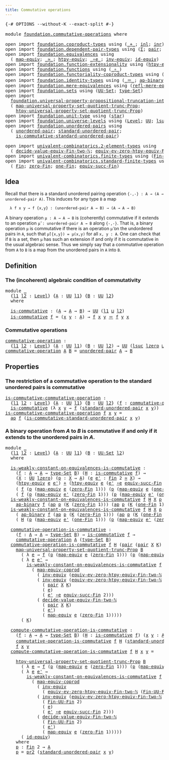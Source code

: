 ```yaml
---
title: Commutative operations
---
```


<pre class="Agda"><a id="48" class="Symbol">{-#</a> <a id="52" class="Keyword">OPTIONS</a> <a id="60" class="Pragma">--without-K</a> <a id="72" class="Pragma">--exact-split</a> <a id="86" class="Symbol">#-}</a>

<a id="91" class="Keyword">module</a> <a id="98" href="foundation.commutative-operations.html" class="Module">foundation.commutative-operations</a> <a id="132" class="Keyword">where</a>

<a id="139" class="Keyword">open</a> <a id="144" class="Keyword">import</a> <a id="151" href="foundation.coproduct-types.html" class="Module">foundation.coproduct-types</a> <a id="178" class="Keyword">using</a> <a id="184" class="Symbol">(</a><a id="185" href="foundation.coproduct-types.html#1182" class="Datatype Operator">_+_</a><a id="188" class="Symbol">;</a> <a id="190" href="foundation.coproduct-types.html#1250" class="InductiveConstructor">inl</a><a id="193" class="Symbol">;</a> <a id="195" href="foundation.coproduct-types.html#1268" class="InductiveConstructor">inr</a><a id="198" class="Symbol">)</a>
<a id="200" class="Keyword">open</a> <a id="205" class="Keyword">import</a> <a id="212" href="foundation.dependent-pair-types.html" class="Module">foundation.dependent-pair-types</a> <a id="244" class="Keyword">using</a> <a id="250" class="Symbol">(</a><a id="251" href="foundation-core.dependent-pair-types.html#515" class="Record">Σ</a><a id="252" class="Symbol">;</a> <a id="254" href="foundation-core.dependent-pair-types.html#588" class="InductiveConstructor">pair</a><a id="258" class="Symbol">;</a> <a id="260" href="foundation-core.dependent-pair-types.html#605" class="Field">pr1</a><a id="263" class="Symbol">;</a> <a id="265" href="foundation-core.dependent-pair-types.html#617" class="Field">pr2</a><a id="268" class="Symbol">)</a>
<a id="270" class="Keyword">open</a> <a id="275" class="Keyword">import</a> <a id="282" href="foundation.equivalences.html" class="Module">foundation.equivalences</a> <a id="306" class="Keyword">using</a>
  <a id="314" class="Symbol">(</a> <a id="316" href="foundation-core.equivalences.html#1821" class="Function">map-equiv</a><a id="325" class="Symbol">;</a> <a id="327" href="foundation-core.equivalences.html#1621" class="Function Operator">_≃_</a><a id="330" class="Symbol">;</a> <a id="332" href="foundation.equivalences.html#11975" class="Function">htpy-equiv</a><a id="342" class="Symbol">;</a> <a id="344" href="foundation-core.equivalences.html#7869" class="Function Operator">_∘e_</a><a id="348" class="Symbol">;</a> <a id="350" href="foundation-core.equivalences.html#5721" class="Function">inv-equiv</a><a id="359" class="Symbol">;</a> <a id="361" href="foundation-core.equivalences.html#2494" class="Function">id-equiv</a><a id="369" class="Symbol">)</a>
<a id="371" class="Keyword">open</a> <a id="376" class="Keyword">import</a> <a id="383" href="foundation.function-extensionality.html" class="Module">foundation.function-extensionality</a> <a id="418" class="Keyword">using</a> <a id="424" class="Symbol">(</a><a id="425" href="foundation-core.function-extensionality.html#965" class="Function">htpy-eq</a><a id="432" class="Symbol">)</a>
<a id="434" class="Keyword">open</a> <a id="439" class="Keyword">import</a> <a id="446" href="foundation.functions.html" class="Module">foundation.functions</a> <a id="467" class="Keyword">using</a> <a id="473" class="Symbol">(</a><a id="474" href="foundation-core.functions.html#420" class="Function Operator">_∘_</a><a id="477" class="Symbol">)</a>
<a id="479" class="Keyword">open</a> <a id="484" class="Keyword">import</a> <a id="491" href="foundation.functoriality-coproduct-types.html" class="Module">foundation.functoriality-coproduct-types</a> <a id="532" class="Keyword">using</a> <a id="538" class="Symbol">(</a><a id="539" href="foundation.functoriality-coproduct-types.html#7267" class="Function">map-equiv-coprod</a><a id="555" class="Symbol">)</a>
<a id="557" class="Keyword">open</a> <a id="562" class="Keyword">import</a> <a id="569" href="foundation.identity-types.html" class="Module">foundation.identity-types</a> <a id="595" class="Keyword">using</a> <a id="601" class="Symbol">(</a><a id="602" href="foundation-core.identity-types.html#1865" class="Function Operator">_＝_</a><a id="605" class="Symbol">;</a> <a id="607" href="foundation-core.identity-types.html#7942" class="Function">ap-binary</a><a id="616" class="Symbol">;</a> <a id="618" href="foundation-core.identity-types.html#4003" class="Function">ap</a><a id="620" class="Symbol">;</a> <a id="622" href="foundation-core.identity-types.html#2425" class="Function Operator">_∙_</a><a id="625" class="Symbol">)</a>
<a id="627" class="Keyword">open</a> <a id="632" class="Keyword">import</a> <a id="639" href="foundation.mere-equivalences.html" class="Module">foundation.mere-equivalences</a> <a id="668" class="Keyword">using</a> <a id="674" class="Symbol">(</a><a id="675" href="foundation.mere-equivalences.html#1771" class="Function">refl-mere-equiv</a><a id="690" class="Symbol">)</a>
<a id="692" class="Keyword">open</a> <a id="697" class="Keyword">import</a> <a id="704" href="foundation.sets.html" class="Module">foundation.sets</a> <a id="720" class="Keyword">using</a> <a id="726" class="Symbol">(</a><a id="727" href="foundation-core.sets.html#1190" class="Function">UU-Set</a><a id="733" class="Symbol">;</a> <a id="735" href="foundation-core.sets.html#1304" class="Function">type-Set</a><a id="743" class="Symbol">)</a>
<a id="745" class="Keyword">open</a> <a id="750" class="Keyword">import</a>
  <a id="759" href="foundation.universal-property-propositional-truncation-into-sets.html" class="Module">foundation.universal-property-propositional-truncation-into-sets</a> <a id="824" class="Keyword">using</a>
  <a id="832" class="Symbol">(</a> <a id="834" href="foundation.universal-property-propositional-truncation-into-sets.html#3791" class="Function">map-universal-property-set-quotient-trunc-Prop</a><a id="880" class="Symbol">;</a>
    <a id="886" href="foundation.universal-property-propositional-truncation-into-sets.html#4480" class="Function">htpy-universal-property-set-quotient-trunc-Prop</a><a id="933" class="Symbol">)</a>
<a id="935" class="Keyword">open</a> <a id="940" class="Keyword">import</a> <a id="947" href="foundation.unit-type.html" class="Module">foundation.unit-type</a> <a id="968" class="Keyword">using</a> <a id="974" class="Symbol">(</a><a id="975" href="foundation.unit-type.html#1108" class="InductiveConstructor">star</a><a id="979" class="Symbol">)</a>
<a id="981" class="Keyword">open</a> <a id="986" class="Keyword">import</a> <a id="993" href="foundation.universe-levels.html" class="Module">foundation.universe-levels</a> <a id="1020" class="Keyword">using</a> <a id="1026" class="Symbol">(</a><a id="1027" href="Agda.Primitive.html#597" class="Postulate">Level</a><a id="1032" class="Symbol">;</a> <a id="1034" href="foundation-core.universe-levels.html#235" class="Primitive">UU</a><a id="1036" class="Symbol">;</a> <a id="1038" href="Agda.Primitive.html#780" class="Primitive">lsuc</a><a id="1042" class="Symbol">;</a> <a id="1044" href="Agda.Primitive.html#810" class="Primitive Operator">_⊔_</a><a id="1047" class="Symbol">;</a> <a id="1049" href="Agda.Primitive.html#764" class="Primitive">lzero</a><a id="1054" class="Symbol">)</a>
<a id="1056" class="Keyword">open</a> <a id="1061" class="Keyword">import</a> <a id="1068" href="foundation.unordered-pairs.html" class="Module">foundation.unordered-pairs</a> <a id="1095" class="Keyword">using</a>
  <a id="1103" class="Symbol">(</a> <a id="1105" href="foundation.unordered-pairs.html#2387" class="Function">unordered-pair</a><a id="1119" class="Symbol">;</a> <a id="1121" href="foundation.unordered-pairs.html#4450" class="Function">standard-unordered-pair</a><a id="1144" class="Symbol">;</a>
    <a id="1150" href="foundation.unordered-pairs.html#7351" class="Function">is-commutative-standard-unordered-pair</a><a id="1188" class="Symbol">)</a>

<a id="1191" class="Keyword">open</a> <a id="1196" class="Keyword">import</a> <a id="1203" href="univalent-combinatorics.2-element-types.html" class="Module">univalent-combinatorics.2-element-types</a> <a id="1243" class="Keyword">using</a>
  <a id="1251" class="Symbol">(</a> <a id="1253" href="univalent-combinatorics.2-element-types.html#30314" class="Function">decide-value-equiv-Fin-two-ℕ</a><a id="1281" class="Symbol">;</a> <a id="1283" href="univalent-combinatorics.2-element-types.html#18775" class="Function">equiv-ev-zero-htpy-equiv-Fin-two-ℕ</a><a id="1317" class="Symbol">)</a>
<a id="1319" class="Keyword">open</a> <a id="1324" class="Keyword">import</a> <a id="1331" href="univalent-combinatorics.finite-types.html" class="Module">univalent-combinatorics.finite-types</a> <a id="1368" class="Keyword">using</a> <a id="1374" class="Symbol">(</a><a id="1375" href="univalent-combinatorics.finite-types.html#9696" class="Function">Fin-UU-Fin</a><a id="1385" class="Symbol">)</a>
<a id="1387" class="Keyword">open</a> <a id="1392" class="Keyword">import</a> <a id="1399" href="univalent-combinatorics.standard-finite-types.html" class="Module">univalent-combinatorics.standard-finite-types</a> <a id="1445" class="Keyword">using</a>
  <a id="1453" class="Symbol">(</a> <a id="1455" href="univalent-combinatorics.standard-finite-types.html#2393" class="Function">Fin</a><a id="1458" class="Symbol">;</a> <a id="1460" href="univalent-combinatorics.standard-finite-types.html#6792" class="Function">zero-Fin</a><a id="1468" class="Symbol">;</a> <a id="1470" href="univalent-combinatorics.standard-finite-types.html#8190" class="Function">one-Fin</a><a id="1477" class="Symbol">;</a> <a id="1479" href="univalent-combinatorics.standard-finite-types.html#11897" class="Function">equiv-succ-Fin</a><a id="1493" class="Symbol">)</a>
</pre>
## Idea

Recall that there is a standard unordered pairing operation `{-,-} : A → (A → unordered-pair A)`. This induces for any type `B` a map

```md
  λ f x y → f {x,y} : (unordered-pair A → B) → (A → A → B)
```

A binary operation `μ : A → A → B` is (coherently) commutative if it extends to an operation `μ̃ : unordered-pair A → B` along `{-,-}`. That is, a binary operation `μ` is commutative if there is an operation `μ̃` on the undordered pairs in `A`, such that `μ̃({x,y}) = μ(x,y)` for all `x, y : A`. One can check that if `B` is a set, then `μ` has such an extension if and only if it is commutative in the usual algebraic sense. Thus we simply say that a commutative operation from `A` to `B` is a map from the unordered pairs in `A` into `B`.

## Definition

### The (incoherent) algebraic condition of commutativity

<pre class="Agda"><a id="2338" class="Keyword">module</a> <a id="2345" href="foundation.commutative-operations.html#2345" class="Module">_</a>
  <a id="2349" class="Symbol">{</a><a id="2350" href="foundation.commutative-operations.html#2350" class="Bound">l1</a> <a id="2353" href="foundation.commutative-operations.html#2353" class="Bound">l2</a> <a id="2356" class="Symbol">:</a> <a id="2358" href="Agda.Primitive.html#597" class="Postulate">Level</a><a id="2363" class="Symbol">}</a> <a id="2365" class="Symbol">{</a><a id="2366" href="foundation.commutative-operations.html#2366" class="Bound">A</a> <a id="2368" class="Symbol">:</a> <a id="2370" href="foundation-core.universe-levels.html#235" class="Primitive">UU</a> <a id="2373" href="foundation.commutative-operations.html#2350" class="Bound">l1</a><a id="2375" class="Symbol">}</a> <a id="2377" class="Symbol">{</a><a id="2378" href="foundation.commutative-operations.html#2378" class="Bound">B</a> <a id="2380" class="Symbol">:</a> <a id="2382" href="foundation-core.universe-levels.html#235" class="Primitive">UU</a> <a id="2385" href="foundation.commutative-operations.html#2353" class="Bound">l2</a><a id="2387" class="Symbol">}</a>
  <a id="2391" class="Keyword">where</a>
  
  <a id="2402" href="foundation.commutative-operations.html#2402" class="Function">is-commutative</a> <a id="2417" class="Symbol">:</a> <a id="2419" class="Symbol">(</a><a id="2420" href="foundation.commutative-operations.html#2366" class="Bound">A</a> <a id="2422" class="Symbol">→</a> <a id="2424" href="foundation.commutative-operations.html#2366" class="Bound">A</a> <a id="2426" class="Symbol">→</a> <a id="2428" href="foundation.commutative-operations.html#2378" class="Bound">B</a><a id="2429" class="Symbol">)</a> <a id="2431" class="Symbol">→</a> <a id="2433" href="foundation-core.universe-levels.html#235" class="Primitive">UU</a> <a id="2436" class="Symbol">(</a><a id="2437" href="foundation.commutative-operations.html#2350" class="Bound">l1</a> <a id="2440" href="Agda.Primitive.html#810" class="Primitive Operator">⊔</a> <a id="2442" href="foundation.commutative-operations.html#2353" class="Bound">l2</a><a id="2444" class="Symbol">)</a>
  <a id="2448" href="foundation.commutative-operations.html#2402" class="Function">is-commutative</a> <a id="2463" href="foundation.commutative-operations.html#2463" class="Bound">f</a> <a id="2465" class="Symbol">=</a> <a id="2467" class="Symbol">(</a><a id="2468" href="foundation.commutative-operations.html#2468" class="Bound">x</a> <a id="2470" href="foundation.commutative-operations.html#2470" class="Bound">y</a> <a id="2472" class="Symbol">:</a> <a id="2474" href="foundation.commutative-operations.html#2366" class="Bound">A</a><a id="2475" class="Symbol">)</a> <a id="2477" class="Symbol">→</a> <a id="2479" href="foundation.commutative-operations.html#2463" class="Bound">f</a> <a id="2481" href="foundation.commutative-operations.html#2468" class="Bound">x</a> <a id="2483" href="foundation.commutative-operations.html#2470" class="Bound">y</a> <a id="2485" href="foundation-core.identity-types.html#1865" class="Function Operator">＝</a> <a id="2487" href="foundation.commutative-operations.html#2463" class="Bound">f</a> <a id="2489" href="foundation.commutative-operations.html#2470" class="Bound">y</a> <a id="2491" href="foundation.commutative-operations.html#2468" class="Bound">x</a>
</pre>
### Commutative operations

<pre class="Agda"><a id="commutative-operation"></a><a id="2534" href="foundation.commutative-operations.html#2534" class="Function">commutative-operation</a> <a id="2556" class="Symbol">:</a>
  <a id="2560" class="Symbol">{</a><a id="2561" href="foundation.commutative-operations.html#2561" class="Bound">l1</a> <a id="2564" href="foundation.commutative-operations.html#2564" class="Bound">l2</a> <a id="2567" class="Symbol">:</a> <a id="2569" href="Agda.Primitive.html#597" class="Postulate">Level</a><a id="2574" class="Symbol">}</a> <a id="2576" class="Symbol">(</a><a id="2577" href="foundation.commutative-operations.html#2577" class="Bound">A</a> <a id="2579" class="Symbol">:</a> <a id="2581" href="foundation-core.universe-levels.html#235" class="Primitive">UU</a> <a id="2584" href="foundation.commutative-operations.html#2561" class="Bound">l1</a><a id="2586" class="Symbol">)</a> <a id="2588" class="Symbol">(</a><a id="2589" href="foundation.commutative-operations.html#2589" class="Bound">B</a> <a id="2591" class="Symbol">:</a> <a id="2593" href="foundation-core.universe-levels.html#235" class="Primitive">UU</a> <a id="2596" href="foundation.commutative-operations.html#2564" class="Bound">l2</a><a id="2598" class="Symbol">)</a> <a id="2600" class="Symbol">→</a> <a id="2602" href="foundation-core.universe-levels.html#235" class="Primitive">UU</a> <a id="2605" class="Symbol">(</a><a id="2606" href="Agda.Primitive.html#780" class="Primitive">lsuc</a> <a id="2611" href="Agda.Primitive.html#764" class="Primitive">lzero</a> <a id="2617" href="Agda.Primitive.html#810" class="Primitive Operator">⊔</a> <a id="2619" href="foundation.commutative-operations.html#2561" class="Bound">l1</a> <a id="2622" href="Agda.Primitive.html#810" class="Primitive Operator">⊔</a> <a id="2624" href="foundation.commutative-operations.html#2564" class="Bound">l2</a><a id="2626" class="Symbol">)</a>
<a id="2628" href="foundation.commutative-operations.html#2534" class="Function">commutative-operation</a> <a id="2650" href="foundation.commutative-operations.html#2650" class="Bound">A</a> <a id="2652" href="foundation.commutative-operations.html#2652" class="Bound">B</a> <a id="2654" class="Symbol">=</a> <a id="2656" href="foundation.unordered-pairs.html#2387" class="Function">unordered-pair</a> <a id="2671" href="foundation.commutative-operations.html#2650" class="Bound">A</a> <a id="2673" class="Symbol">→</a> <a id="2675" href="foundation.commutative-operations.html#2652" class="Bound">B</a>
</pre>
## Properties

### The restriction of a commutative operation to the standard unordered pairs is commutative

<pre class="Agda"><a id="is-commutative-commutative-operation"></a><a id="2800" href="foundation.commutative-operations.html#2800" class="Function">is-commutative-commutative-operation</a> <a id="2837" class="Symbol">:</a>
  <a id="2841" class="Symbol">{</a><a id="2842" href="foundation.commutative-operations.html#2842" class="Bound">l1</a> <a id="2845" href="foundation.commutative-operations.html#2845" class="Bound">l2</a> <a id="2848" class="Symbol">:</a> <a id="2850" href="Agda.Primitive.html#597" class="Postulate">Level</a><a id="2855" class="Symbol">}</a> <a id="2857" class="Symbol">{</a><a id="2858" href="foundation.commutative-operations.html#2858" class="Bound">A</a> <a id="2860" class="Symbol">:</a> <a id="2862" href="foundation-core.universe-levels.html#235" class="Primitive">UU</a> <a id="2865" href="foundation.commutative-operations.html#2842" class="Bound">l1</a><a id="2867" class="Symbol">}</a> <a id="2869" class="Symbol">{</a><a id="2870" href="foundation.commutative-operations.html#2870" class="Bound">B</a> <a id="2872" class="Symbol">:</a> <a id="2874" href="foundation-core.universe-levels.html#235" class="Primitive">UU</a> <a id="2877" href="foundation.commutative-operations.html#2845" class="Bound">l2</a><a id="2879" class="Symbol">}</a> <a id="2881" class="Symbol">(</a><a id="2882" href="foundation.commutative-operations.html#2882" class="Bound">f</a> <a id="2884" class="Symbol">:</a> <a id="2886" href="foundation.commutative-operations.html#2534" class="Function">commutative-operation</a> <a id="2908" href="foundation.commutative-operations.html#2858" class="Bound">A</a> <a id="2910" href="foundation.commutative-operations.html#2870" class="Bound">B</a><a id="2911" class="Symbol">)</a> <a id="2913" class="Symbol">→</a>
  <a id="2917" href="foundation.commutative-operations.html#2402" class="Function">is-commutative</a> <a id="2932" class="Symbol">(λ</a> <a id="2935" href="foundation.commutative-operations.html#2935" class="Bound">x</a> <a id="2937" href="foundation.commutative-operations.html#2937" class="Bound">y</a> <a id="2939" class="Symbol">→</a> <a id="2941" href="foundation.commutative-operations.html#2882" class="Bound">f</a> <a id="2943" class="Symbol">(</a><a id="2944" href="foundation.unordered-pairs.html#4450" class="Function">standard-unordered-pair</a> <a id="2968" href="foundation.commutative-operations.html#2935" class="Bound">x</a> <a id="2970" href="foundation.commutative-operations.html#2937" class="Bound">y</a><a id="2971" class="Symbol">))</a>
<a id="2974" href="foundation.commutative-operations.html#2800" class="Function">is-commutative-commutative-operation</a> <a id="3011" href="foundation.commutative-operations.html#3011" class="Bound">f</a> <a id="3013" href="foundation.commutative-operations.html#3013" class="Bound">x</a> <a id="3015" href="foundation.commutative-operations.html#3015" class="Bound">y</a> <a id="3017" class="Symbol">=</a>
  <a id="3021" href="foundation-core.identity-types.html#4003" class="Function">ap</a> <a id="3024" href="foundation.commutative-operations.html#3011" class="Bound">f</a> <a id="3026" class="Symbol">(</a><a id="3027" href="foundation.unordered-pairs.html#7351" class="Function">is-commutative-standard-unordered-pair</a> <a id="3066" href="foundation.commutative-operations.html#3013" class="Bound">x</a> <a id="3068" href="foundation.commutative-operations.html#3015" class="Bound">y</a><a id="3069" class="Symbol">)</a>
</pre>
### A binary operation from $A$ to $B$ is commutative if and only if it extends to the unordered pairs in $A$.

<pre class="Agda"><a id="3196" class="Keyword">module</a> <a id="3203" href="foundation.commutative-operations.html#3203" class="Module">_</a>
  <a id="3207" class="Symbol">{</a><a id="3208" href="foundation.commutative-operations.html#3208" class="Bound">l1</a> <a id="3211" href="foundation.commutative-operations.html#3211" class="Bound">l2</a> <a id="3214" class="Symbol">:</a> <a id="3216" href="Agda.Primitive.html#597" class="Postulate">Level</a><a id="3221" class="Symbol">}</a> <a id="3223" class="Symbol">{</a><a id="3224" href="foundation.commutative-operations.html#3224" class="Bound">A</a> <a id="3226" class="Symbol">:</a> <a id="3228" href="foundation-core.universe-levels.html#235" class="Primitive">UU</a> <a id="3231" href="foundation.commutative-operations.html#3208" class="Bound">l1</a><a id="3233" class="Symbol">}</a> <a id="3235" class="Symbol">(</a><a id="3236" href="foundation.commutative-operations.html#3236" class="Bound">B</a> <a id="3238" class="Symbol">:</a> <a id="3240" href="foundation-core.sets.html#1190" class="Function">UU-Set</a> <a id="3247" href="foundation.commutative-operations.html#3211" class="Bound">l2</a><a id="3249" class="Symbol">)</a>
  <a id="3253" class="Keyword">where</a>

  <a id="3262" href="foundation.commutative-operations.html#3262" class="Function">is-weakly-constant-on-equivalences-is-commutative</a> <a id="3312" class="Symbol">:</a>
    <a id="3318" class="Symbol">(</a><a id="3319" href="foundation.commutative-operations.html#3319" class="Bound">f</a> <a id="3321" class="Symbol">:</a> <a id="3323" href="foundation.commutative-operations.html#3224" class="Bound">A</a> <a id="3325" class="Symbol">→</a> <a id="3327" href="foundation.commutative-operations.html#3224" class="Bound">A</a> <a id="3329" class="Symbol">→</a> <a id="3331" href="foundation-core.sets.html#1304" class="Function">type-Set</a> <a id="3340" href="foundation.commutative-operations.html#3236" class="Bound">B</a><a id="3341" class="Symbol">)</a> <a id="3343" class="Symbol">(</a><a id="3344" href="foundation.commutative-operations.html#3344" class="Bound">H</a> <a id="3346" class="Symbol">:</a> <a id="3348" href="foundation.commutative-operations.html#2402" class="Function">is-commutative</a> <a id="3363" href="foundation.commutative-operations.html#3319" class="Bound">f</a><a id="3364" class="Symbol">)</a> <a id="3366" class="Symbol">→</a>
    <a id="3372" class="Symbol">(</a><a id="3373" href="foundation.commutative-operations.html#3373" class="Bound">X</a> <a id="3375" class="Symbol">:</a> <a id="3377" href="foundation-core.universe-levels.html#235" class="Primitive">UU</a> <a id="3380" href="Agda.Primitive.html#764" class="Primitive">lzero</a><a id="3385" class="Symbol">)</a> <a id="3387" class="Symbol">(</a><a id="3388" href="foundation.commutative-operations.html#3388" class="Bound">p</a> <a id="3390" class="Symbol">:</a> <a id="3392" href="foundation.commutative-operations.html#3373" class="Bound">X</a> <a id="3394" class="Symbol">→</a> <a id="3396" href="foundation.commutative-operations.html#3224" class="Bound">A</a><a id="3397" class="Symbol">)</a> <a id="3399" class="Symbol">(</a><a id="3400" href="foundation.commutative-operations.html#3400" class="Bound">e</a> <a id="3402" href="foundation.commutative-operations.html#3402" class="Bound">e&#39;</a> <a id="3405" class="Symbol">:</a> <a id="3407" href="univalent-combinatorics.standard-finite-types.html#2393" class="Function">Fin</a> <a id="3411" class="Number">2</a> <a id="3413" href="foundation-core.equivalences.html#1621" class="Function Operator">≃</a> <a id="3415" href="foundation.commutative-operations.html#3373" class="Bound">X</a><a id="3416" class="Symbol">)</a> <a id="3418" class="Symbol">→</a>
    <a id="3424" class="Symbol">(</a><a id="3425" href="foundation.equivalences.html#11975" class="Function">htpy-equiv</a> <a id="3436" href="foundation.commutative-operations.html#3400" class="Bound">e</a> <a id="3438" href="foundation.commutative-operations.html#3402" class="Bound">e&#39;</a><a id="3440" class="Symbol">)</a> <a id="3442" href="foundation.coproduct-types.html#1182" class="Datatype Operator">+</a> <a id="3444" class="Symbol">(</a><a id="3445" href="foundation.equivalences.html#11975" class="Function">htpy-equiv</a> <a id="3456" href="foundation.commutative-operations.html#3400" class="Bound">e</a> <a id="3458" class="Symbol">(</a><a id="3459" href="foundation.commutative-operations.html#3402" class="Bound">e&#39;</a> <a id="3462" href="foundation-core.equivalences.html#7869" class="Function Operator">∘e</a> <a id="3465" href="univalent-combinatorics.standard-finite-types.html#11897" class="Function">equiv-succ-Fin</a> <a id="3480" class="Number">2</a><a id="3481" class="Symbol">))</a> <a id="3484" class="Symbol">→</a>
    <a id="3490" class="Symbol">(</a> <a id="3492" href="foundation.commutative-operations.html#3319" class="Bound">f</a> <a id="3494" class="Symbol">(</a><a id="3495" href="foundation.commutative-operations.html#3388" class="Bound">p</a> <a id="3497" class="Symbol">(</a><a id="3498" href="foundation-core.equivalences.html#1821" class="Function">map-equiv</a> <a id="3508" href="foundation.commutative-operations.html#3400" class="Bound">e</a> <a id="3510" class="Symbol">(</a><a id="3511" href="univalent-combinatorics.standard-finite-types.html#6792" class="Function">zero-Fin</a> <a id="3520" class="Number">1</a><a id="3521" class="Symbol">)))</a> <a id="3525" class="Symbol">(</a><a id="3526" href="foundation.commutative-operations.html#3388" class="Bound">p</a> <a id="3528" class="Symbol">(</a><a id="3529" href="foundation-core.equivalences.html#1821" class="Function">map-equiv</a> <a id="3539" href="foundation.commutative-operations.html#3400" class="Bound">e</a> <a id="3541" class="Symbol">(</a><a id="3542" href="univalent-combinatorics.standard-finite-types.html#8190" class="Function">one-Fin</a> <a id="3550" class="Number">1</a><a id="3551" class="Symbol">))))</a> <a id="3556" href="foundation-core.identity-types.html#1865" class="Function Operator">＝</a> 
    <a id="3563" class="Symbol">(</a> <a id="3565" href="foundation.commutative-operations.html#3319" class="Bound">f</a> <a id="3567" class="Symbol">(</a><a id="3568" href="foundation.commutative-operations.html#3388" class="Bound">p</a> <a id="3570" class="Symbol">(</a><a id="3571" href="foundation-core.equivalences.html#1821" class="Function">map-equiv</a> <a id="3581" href="foundation.commutative-operations.html#3402" class="Bound">e&#39;</a> <a id="3584" class="Symbol">(</a><a id="3585" href="univalent-combinatorics.standard-finite-types.html#6792" class="Function">zero-Fin</a> <a id="3594" class="Number">1</a><a id="3595" class="Symbol">)))</a> <a id="3599" class="Symbol">(</a><a id="3600" href="foundation.commutative-operations.html#3388" class="Bound">p</a> <a id="3602" class="Symbol">(</a><a id="3603" href="foundation-core.equivalences.html#1821" class="Function">map-equiv</a> <a id="3613" href="foundation.commutative-operations.html#3402" class="Bound">e&#39;</a> <a id="3616" class="Symbol">(</a><a id="3617" href="univalent-combinatorics.standard-finite-types.html#8190" class="Function">one-Fin</a> <a id="3625" class="Number">1</a><a id="3626" class="Symbol">))))</a>
  <a id="3633" href="foundation.commutative-operations.html#3262" class="Function">is-weakly-constant-on-equivalences-is-commutative</a> <a id="3683" href="foundation.commutative-operations.html#3683" class="Bound">f</a> <a id="3685" href="foundation.commutative-operations.html#3685" class="Bound">H</a> <a id="3687" href="foundation.commutative-operations.html#3687" class="Bound">X</a> <a id="3689" href="foundation.commutative-operations.html#3689" class="Bound">p</a> <a id="3691" href="foundation.commutative-operations.html#3691" class="Bound">e</a> <a id="3693" href="foundation.commutative-operations.html#3693" class="Bound">e&#39;</a> <a id="3696" class="Symbol">(</a><a id="3697" href="foundation.coproduct-types.html#1250" class="InductiveConstructor">inl</a> <a id="3701" href="foundation.commutative-operations.html#3701" class="Bound">K</a><a id="3702" class="Symbol">)</a> <a id="3704" class="Symbol">=</a>
    <a id="3710" href="foundation-core.identity-types.html#7942" class="Function">ap-binary</a> <a id="3720" href="foundation.commutative-operations.html#3683" class="Bound">f</a> <a id="3722" class="Symbol">(</a><a id="3723" href="foundation-core.identity-types.html#4003" class="Function">ap</a> <a id="3726" href="foundation.commutative-operations.html#3689" class="Bound">p</a> <a id="3728" class="Symbol">(</a><a id="3729" href="foundation.commutative-operations.html#3701" class="Bound">K</a> <a id="3731" class="Symbol">(</a><a id="3732" href="univalent-combinatorics.standard-finite-types.html#6792" class="Function">zero-Fin</a> <a id="3741" class="Number">1</a><a id="3742" class="Symbol">)))</a> <a id="3746" class="Symbol">(</a><a id="3747" href="foundation-core.identity-types.html#4003" class="Function">ap</a> <a id="3750" href="foundation.commutative-operations.html#3689" class="Bound">p</a> <a id="3752" class="Symbol">(</a><a id="3753" href="foundation.commutative-operations.html#3701" class="Bound">K</a> <a id="3755" class="Symbol">(</a><a id="3756" href="univalent-combinatorics.standard-finite-types.html#8190" class="Function">one-Fin</a> <a id="3764" class="Number">1</a><a id="3765" class="Symbol">)))</a>
  <a id="3771" href="foundation.commutative-operations.html#3262" class="Function">is-weakly-constant-on-equivalences-is-commutative</a> <a id="3821" href="foundation.commutative-operations.html#3821" class="Bound">f</a> <a id="3823" href="foundation.commutative-operations.html#3823" class="Bound">H</a> <a id="3825" href="foundation.commutative-operations.html#3825" class="Bound">X</a> <a id="3827" href="foundation.commutative-operations.html#3827" class="Bound">p</a> <a id="3829" href="foundation.commutative-operations.html#3829" class="Bound">e</a> <a id="3831" href="foundation.commutative-operations.html#3831" class="Bound">e&#39;</a> <a id="3834" class="Symbol">(</a><a id="3835" href="foundation.coproduct-types.html#1268" class="InductiveConstructor">inr</a> <a id="3839" href="foundation.commutative-operations.html#3839" class="Bound">K</a><a id="3840" class="Symbol">)</a> <a id="3842" class="Symbol">=</a>
    <a id="3848" class="Symbol">(</a> <a id="3850" href="foundation-core.identity-types.html#7942" class="Function">ap-binary</a> <a id="3860" href="foundation.commutative-operations.html#3821" class="Bound">f</a> <a id="3862" class="Symbol">(</a><a id="3863" href="foundation-core.identity-types.html#4003" class="Function">ap</a> <a id="3866" href="foundation.commutative-operations.html#3827" class="Bound">p</a> <a id="3868" class="Symbol">(</a><a id="3869" href="foundation.commutative-operations.html#3839" class="Bound">K</a> <a id="3871" class="Symbol">(</a><a id="3872" href="univalent-combinatorics.standard-finite-types.html#6792" class="Function">zero-Fin</a> <a id="3881" class="Number">1</a><a id="3882" class="Symbol">)))</a> <a id="3886" class="Symbol">(</a><a id="3887" href="foundation-core.identity-types.html#4003" class="Function">ap</a> <a id="3890" href="foundation.commutative-operations.html#3827" class="Bound">p</a> <a id="3892" class="Symbol">(</a><a id="3893" href="foundation.commutative-operations.html#3839" class="Bound">K</a> <a id="3895" class="Symbol">(</a><a id="3896" href="univalent-combinatorics.standard-finite-types.html#8190" class="Function">one-Fin</a> <a id="3904" class="Number">1</a><a id="3905" class="Symbol">))))</a> <a id="3910" href="foundation-core.identity-types.html#2425" class="Function Operator">∙</a>
    <a id="3916" class="Symbol">(</a> <a id="3918" href="foundation.commutative-operations.html#3823" class="Bound">H</a> <a id="3920" class="Symbol">(</a><a id="3921" href="foundation.commutative-operations.html#3827" class="Bound">p</a> <a id="3923" class="Symbol">(</a><a id="3924" href="foundation-core.equivalences.html#1821" class="Function">map-equiv</a> <a id="3934" href="foundation.commutative-operations.html#3831" class="Bound">e&#39;</a> <a id="3937" class="Symbol">(</a><a id="3938" href="univalent-combinatorics.standard-finite-types.html#8190" class="Function">one-Fin</a> <a id="3946" class="Number">1</a><a id="3947" class="Symbol">)))</a> <a id="3951" class="Symbol">(</a><a id="3952" href="foundation.commutative-operations.html#3827" class="Bound">p</a> <a id="3954" class="Symbol">(</a><a id="3955" href="foundation-core.equivalences.html#1821" class="Function">map-equiv</a> <a id="3965" href="foundation.commutative-operations.html#3831" class="Bound">e&#39;</a> <a id="3968" class="Symbol">(</a><a id="3969" href="univalent-combinatorics.standard-finite-types.html#6792" class="Function">zero-Fin</a> <a id="3978" class="Number">1</a><a id="3979" class="Symbol">))))</a>
  
  <a id="3989" href="foundation.commutative-operations.html#3989" class="Function">commutative-operation-is-commutative</a> <a id="4026" class="Symbol">:</a>
    <a id="4032" class="Symbol">(</a><a id="4033" href="foundation.commutative-operations.html#4033" class="Bound">f</a> <a id="4035" class="Symbol">:</a> <a id="4037" href="foundation.commutative-operations.html#3224" class="Bound">A</a> <a id="4039" class="Symbol">→</a> <a id="4041" href="foundation.commutative-operations.html#3224" class="Bound">A</a> <a id="4043" class="Symbol">→</a> <a id="4045" href="foundation-core.sets.html#1304" class="Function">type-Set</a> <a id="4054" href="foundation.commutative-operations.html#3236" class="Bound">B</a><a id="4055" class="Symbol">)</a> <a id="4057" class="Symbol">→</a> <a id="4059" href="foundation.commutative-operations.html#2402" class="Function">is-commutative</a> <a id="4074" href="foundation.commutative-operations.html#4033" class="Bound">f</a> <a id="4076" class="Symbol">→</a>
    <a id="4082" href="foundation.commutative-operations.html#2534" class="Function">commutative-operation</a> <a id="4104" href="foundation.commutative-operations.html#3224" class="Bound">A</a> <a id="4106" class="Symbol">(</a><a id="4107" href="foundation-core.sets.html#1304" class="Function">type-Set</a> <a id="4116" href="foundation.commutative-operations.html#3236" class="Bound">B</a><a id="4117" class="Symbol">)</a>
  <a id="4121" href="foundation.commutative-operations.html#3989" class="Function">commutative-operation-is-commutative</a> <a id="4158" href="foundation.commutative-operations.html#4158" class="Bound">f</a> <a id="4160" href="foundation.commutative-operations.html#4160" class="Bound">H</a> <a id="4162" class="Symbol">(</a><a id="4163" href="foundation-core.dependent-pair-types.html#588" class="InductiveConstructor">pair</a> <a id="4168" class="Symbol">(</a><a id="4169" href="foundation-core.dependent-pair-types.html#588" class="InductiveConstructor">pair</a> <a id="4174" href="foundation.commutative-operations.html#4174" class="Bound">X</a> <a id="4176" href="foundation.commutative-operations.html#4176" class="Bound">K</a><a id="4177" class="Symbol">)</a> <a id="4179" href="foundation.commutative-operations.html#4179" class="Bound">p</a><a id="4180" class="Symbol">)</a> <a id="4182" class="Symbol">=</a>
    <a id="4188" href="foundation.universal-property-propositional-truncation-into-sets.html#3791" class="Function">map-universal-property-set-quotient-trunc-Prop</a> <a id="4235" href="foundation.commutative-operations.html#3236" class="Bound">B</a>
      <a id="4243" class="Symbol">(</a> <a id="4245" class="Symbol">λ</a> <a id="4247" href="foundation.commutative-operations.html#4247" class="Bound">e</a> <a id="4249" class="Symbol">→</a> <a id="4251" href="foundation.commutative-operations.html#4158" class="Bound">f</a> <a id="4253" class="Symbol">(</a><a id="4254" href="foundation.commutative-operations.html#4179" class="Bound">p</a> <a id="4256" class="Symbol">(</a><a id="4257" href="foundation-core.equivalences.html#1821" class="Function">map-equiv</a> <a id="4267" href="foundation.commutative-operations.html#4247" class="Bound">e</a> <a id="4269" class="Symbol">(</a><a id="4270" href="univalent-combinatorics.standard-finite-types.html#6792" class="Function">zero-Fin</a> <a id="4279" class="Number">1</a><a id="4280" class="Symbol">)))</a> <a id="4284" class="Symbol">(</a><a id="4285" href="foundation.commutative-operations.html#4179" class="Bound">p</a> <a id="4287" class="Symbol">(</a><a id="4288" href="foundation-core.equivalences.html#1821" class="Function">map-equiv</a> <a id="4298" href="foundation.commutative-operations.html#4247" class="Bound">e</a> <a id="4300" class="Symbol">(</a><a id="4301" href="univalent-combinatorics.standard-finite-types.html#8190" class="Function">one-Fin</a> <a id="4309" class="Number">1</a><a id="4310" class="Symbol">))))</a>
      <a id="4321" class="Symbol">(</a> <a id="4323" class="Symbol">λ</a> <a id="4325" href="foundation.commutative-operations.html#4325" class="Bound">e</a> <a id="4327" href="foundation.commutative-operations.html#4327" class="Bound">e&#39;</a> <a id="4330" class="Symbol">→</a>
        <a id="4340" href="foundation.commutative-operations.html#3262" class="Function">is-weakly-constant-on-equivalences-is-commutative</a> <a id="4390" href="foundation.commutative-operations.html#4158" class="Bound">f</a> <a id="4392" href="foundation.commutative-operations.html#4160" class="Bound">H</a> <a id="4394" href="foundation.commutative-operations.html#4174" class="Bound">X</a> <a id="4396" href="foundation.commutative-operations.html#4179" class="Bound">p</a> <a id="4398" href="foundation.commutative-operations.html#4325" class="Bound">e</a> <a id="4400" href="foundation.commutative-operations.html#4327" class="Bound">e&#39;</a>
          <a id="4413" class="Symbol">(</a> <a id="4415" href="foundation.functoriality-coproduct-types.html#7267" class="Function">map-equiv-coprod</a>
            <a id="4444" class="Symbol">(</a> <a id="4446" href="foundation-core.equivalences.html#5721" class="Function">inv-equiv</a> <a id="4456" class="Symbol">(</a><a id="4457" href="univalent-combinatorics.2-element-types.html#18775" class="Function">equiv-ev-zero-htpy-equiv-Fin-two-ℕ</a> <a id="4492" class="Symbol">(</a><a id="4493" href="foundation-core.dependent-pair-types.html#588" class="InductiveConstructor">pair</a> <a id="4498" href="foundation.commutative-operations.html#4174" class="Bound">X</a> <a id="4500" href="foundation.commutative-operations.html#4176" class="Bound">K</a><a id="4501" class="Symbol">)</a> <a id="4503" href="foundation.commutative-operations.html#4325" class="Bound">e</a> <a id="4505" href="foundation.commutative-operations.html#4327" class="Bound">e&#39;</a><a id="4507" class="Symbol">))</a>
            <a id="4522" class="Symbol">(</a> <a id="4524" href="foundation-core.equivalences.html#5721" class="Function">inv-equiv</a> <a id="4534" class="Symbol">(</a><a id="4535" href="univalent-combinatorics.2-element-types.html#18775" class="Function">equiv-ev-zero-htpy-equiv-Fin-two-ℕ</a>
              <a id="4584" class="Symbol">(</a> <a id="4586" href="foundation-core.dependent-pair-types.html#588" class="InductiveConstructor">pair</a> <a id="4591" href="foundation.commutative-operations.html#4174" class="Bound">X</a> <a id="4593" href="foundation.commutative-operations.html#4176" class="Bound">K</a><a id="4594" class="Symbol">)</a>
              <a id="4610" class="Symbol">(</a> <a id="4612" href="foundation.commutative-operations.html#4325" class="Bound">e</a><a id="4613" class="Symbol">)</a>
              <a id="4629" class="Symbol">(</a> <a id="4631" href="foundation.commutative-operations.html#4327" class="Bound">e&#39;</a> <a id="4634" href="foundation-core.equivalences.html#7869" class="Function Operator">∘e</a> <a id="4637" href="univalent-combinatorics.standard-finite-types.html#11897" class="Function">equiv-succ-Fin</a> <a id="4652" class="Number">2</a><a id="4653" class="Symbol">)))</a>
            <a id="4669" class="Symbol">(</a> <a id="4671" href="univalent-combinatorics.2-element-types.html#30314" class="Function">decide-value-equiv-Fin-two-ℕ</a>
              <a id="4714" class="Symbol">(</a> <a id="4716" href="foundation-core.dependent-pair-types.html#588" class="InductiveConstructor">pair</a> <a id="4721" href="foundation.commutative-operations.html#4174" class="Bound">X</a> <a id="4723" href="foundation.commutative-operations.html#4176" class="Bound">K</a><a id="4724" class="Symbol">)</a>
              <a id="4740" class="Symbol">(</a> <a id="4742" href="foundation.commutative-operations.html#4327" class="Bound">e&#39;</a><a id="4744" class="Symbol">)</a>
              <a id="4760" class="Symbol">(</a> <a id="4762" href="foundation-core.equivalences.html#1821" class="Function">map-equiv</a> <a id="4772" href="foundation.commutative-operations.html#4325" class="Bound">e</a> <a id="4774" class="Symbol">(</a><a id="4775" href="univalent-combinatorics.standard-finite-types.html#6792" class="Function">zero-Fin</a> <a id="4784" class="Number">1</a><a id="4785" class="Symbol">)))))</a>
      <a id="4797" class="Symbol">(</a> <a id="4799" href="foundation.commutative-operations.html#4176" class="Bound">K</a><a id="4800" class="Symbol">)</a>

  <a id="4805" href="foundation.commutative-operations.html#4805" class="Function">compute-commutative-operation-is-commutative</a> <a id="4850" class="Symbol">:</a>
    <a id="4856" class="Symbol">(</a><a id="4857" href="foundation.commutative-operations.html#4857" class="Bound">f</a> <a id="4859" class="Symbol">:</a> <a id="4861" href="foundation.commutative-operations.html#3224" class="Bound">A</a> <a id="4863" class="Symbol">→</a> <a id="4865" href="foundation.commutative-operations.html#3224" class="Bound">A</a> <a id="4867" class="Symbol">→</a> <a id="4869" href="foundation-core.sets.html#1304" class="Function">type-Set</a> <a id="4878" href="foundation.commutative-operations.html#3236" class="Bound">B</a><a id="4879" class="Symbol">)</a> <a id="4881" class="Symbol">(</a><a id="4882" href="foundation.commutative-operations.html#4882" class="Bound">H</a> <a id="4884" class="Symbol">:</a> <a id="4886" href="foundation.commutative-operations.html#2402" class="Function">is-commutative</a> <a id="4901" href="foundation.commutative-operations.html#4857" class="Bound">f</a><a id="4902" class="Symbol">)</a> <a id="4904" class="Symbol">(</a><a id="4905" href="foundation.commutative-operations.html#4905" class="Bound">x</a> <a id="4907" href="foundation.commutative-operations.html#4907" class="Bound">y</a> <a id="4909" class="Symbol">:</a> <a id="4911" href="foundation.commutative-operations.html#3224" class="Bound">A</a><a id="4912" class="Symbol">)</a> <a id="4914" class="Symbol">→</a>
    <a id="4920" href="foundation.commutative-operations.html#3989" class="Function">commutative-operation-is-commutative</a> <a id="4957" href="foundation.commutative-operations.html#4857" class="Bound">f</a> <a id="4959" href="foundation.commutative-operations.html#4882" class="Bound">H</a> <a id="4961" class="Symbol">(</a><a id="4962" href="foundation.unordered-pairs.html#4450" class="Function">standard-unordered-pair</a> <a id="4986" href="foundation.commutative-operations.html#4905" class="Bound">x</a> <a id="4988" href="foundation.commutative-operations.html#4907" class="Bound">y</a><a id="4989" class="Symbol">)</a> <a id="4991" href="foundation-core.identity-types.html#1865" class="Function Operator">＝</a>
    <a id="4997" href="foundation.commutative-operations.html#4857" class="Bound">f</a> <a id="4999" href="foundation.commutative-operations.html#4905" class="Bound">x</a> <a id="5001" href="foundation.commutative-operations.html#4907" class="Bound">y</a>
  <a id="5005" href="foundation.commutative-operations.html#4805" class="Function">compute-commutative-operation-is-commutative</a> <a id="5050" href="foundation.commutative-operations.html#5050" class="Bound">f</a> <a id="5052" href="foundation.commutative-operations.html#5052" class="Bound">H</a> <a id="5054" href="foundation.commutative-operations.html#5054" class="Bound">x</a> <a id="5056" href="foundation.commutative-operations.html#5056" class="Bound">y</a> <a id="5058" class="Symbol">=</a>
    
    <a id="5069" href="foundation.universal-property-propositional-truncation-into-sets.html#4480" class="Function">htpy-universal-property-set-quotient-trunc-Prop</a> <a id="5117" href="foundation.commutative-operations.html#3236" class="Bound">B</a>
      <a id="5125" class="Symbol">(</a> <a id="5127" class="Symbol">λ</a> <a id="5129" href="foundation.commutative-operations.html#5129" class="Bound">e</a> <a id="5131" class="Symbol">→</a> <a id="5133" href="foundation.commutative-operations.html#5050" class="Bound">f</a> <a id="5135" class="Symbol">(</a><a id="5136" href="foundation.commutative-operations.html#5738" class="Function">p</a> <a id="5138" class="Symbol">(</a><a id="5139" href="foundation-core.equivalences.html#1821" class="Function">map-equiv</a> <a id="5149" href="foundation.commutative-operations.html#5129" class="Bound">e</a> <a id="5151" class="Symbol">(</a><a id="5152" href="univalent-combinatorics.standard-finite-types.html#6792" class="Function">zero-Fin</a> <a id="5161" class="Number">1</a><a id="5162" class="Symbol">)))</a> <a id="5166" class="Symbol">(</a><a id="5167" href="foundation.commutative-operations.html#5738" class="Function">p</a> <a id="5169" class="Symbol">(</a><a id="5170" href="foundation-core.equivalences.html#1821" class="Function">map-equiv</a> <a id="5180" href="foundation.commutative-operations.html#5129" class="Bound">e</a> <a id="5182" class="Symbol">(</a><a id="5183" href="univalent-combinatorics.standard-finite-types.html#8190" class="Function">one-Fin</a> <a id="5191" class="Number">1</a><a id="5192" class="Symbol">))))</a>
      <a id="5203" class="Symbol">(</a> <a id="5205" class="Symbol">λ</a> <a id="5207" href="foundation.commutative-operations.html#5207" class="Bound">e</a> <a id="5209" href="foundation.commutative-operations.html#5209" class="Bound">e&#39;</a> <a id="5212" class="Symbol">→</a>
        <a id="5222" href="foundation.commutative-operations.html#3262" class="Function">is-weakly-constant-on-equivalences-is-commutative</a> <a id="5272" href="foundation.commutative-operations.html#5050" class="Bound">f</a> <a id="5274" href="foundation.commutative-operations.html#5052" class="Bound">H</a> <a id="5276" class="Symbol">(</a><a id="5277" href="univalent-combinatorics.standard-finite-types.html#2393" class="Function">Fin</a> <a id="5281" class="Number">2</a><a id="5282" class="Symbol">)</a> <a id="5284" href="foundation.commutative-operations.html#5738" class="Function">p</a> <a id="5286" href="foundation.commutative-operations.html#5207" class="Bound">e</a> <a id="5288" href="foundation.commutative-operations.html#5209" class="Bound">e&#39;</a>
          <a id="5301" class="Symbol">(</a> <a id="5303" href="foundation.functoriality-coproduct-types.html#7267" class="Function">map-equiv-coprod</a>
            <a id="5332" class="Symbol">(</a> <a id="5334" href="foundation-core.equivalences.html#5721" class="Function">inv-equiv</a>
              <a id="5358" class="Symbol">(</a> <a id="5360" href="univalent-combinatorics.2-element-types.html#18775" class="Function">equiv-ev-zero-htpy-equiv-Fin-two-ℕ</a> <a id="5395" class="Symbol">(</a><a id="5396" href="univalent-combinatorics.finite-types.html#9696" class="Function">Fin-UU-Fin</a> <a id="5407" class="Number">2</a><a id="5408" class="Symbol">)</a> <a id="5410" href="foundation.commutative-operations.html#5207" class="Bound">e</a> <a id="5412" href="foundation.commutative-operations.html#5209" class="Bound">e&#39;</a><a id="5414" class="Symbol">))</a>
            <a id="5429" class="Symbol">(</a> <a id="5431" href="foundation-core.equivalences.html#5721" class="Function">inv-equiv</a> <a id="5441" class="Symbol">(</a><a id="5442" href="univalent-combinatorics.2-element-types.html#18775" class="Function">equiv-ev-zero-htpy-equiv-Fin-two-ℕ</a>
              <a id="5491" class="Symbol">(</a> <a id="5493" href="univalent-combinatorics.finite-types.html#9696" class="Function">Fin-UU-Fin</a> <a id="5504" class="Number">2</a><a id="5505" class="Symbol">)</a>
              <a id="5521" class="Symbol">(</a> <a id="5523" href="foundation.commutative-operations.html#5207" class="Bound">e</a><a id="5524" class="Symbol">)</a>
              <a id="5540" class="Symbol">(</a> <a id="5542" href="foundation.commutative-operations.html#5209" class="Bound">e&#39;</a> <a id="5545" href="foundation-core.equivalences.html#7869" class="Function Operator">∘e</a> <a id="5548" href="univalent-combinatorics.standard-finite-types.html#11897" class="Function">equiv-succ-Fin</a> <a id="5563" class="Number">2</a><a id="5564" class="Symbol">)))</a>
            <a id="5580" class="Symbol">(</a> <a id="5582" href="univalent-combinatorics.2-element-types.html#30314" class="Function">decide-value-equiv-Fin-two-ℕ</a>
              <a id="5625" class="Symbol">(</a> <a id="5627" href="univalent-combinatorics.finite-types.html#9696" class="Function">Fin-UU-Fin</a> <a id="5638" class="Number">2</a><a id="5639" class="Symbol">)</a>
              <a id="5655" class="Symbol">(</a> <a id="5657" href="foundation.commutative-operations.html#5209" class="Bound">e&#39;</a><a id="5659" class="Symbol">)</a>
              <a id="5675" class="Symbol">(</a> <a id="5677" href="foundation-core.equivalences.html#1821" class="Function">map-equiv</a> <a id="5687" href="foundation.commutative-operations.html#5207" class="Bound">e</a> <a id="5689" class="Symbol">(</a><a id="5690" href="univalent-combinatorics.standard-finite-types.html#6792" class="Function">zero-Fin</a> <a id="5699" class="Number">1</a><a id="5700" class="Symbol">)))))</a>
      <a id="5712" class="Symbol">(</a> <a id="5714" href="foundation-core.equivalences.html#2494" class="Function">id-equiv</a><a id="5722" class="Symbol">)</a>
    <a id="5728" class="Keyword">where</a>
    <a id="5738" href="foundation.commutative-operations.html#5738" class="Function">p</a> <a id="5740" class="Symbol">:</a> <a id="5742" href="univalent-combinatorics.standard-finite-types.html#2393" class="Function">Fin</a> <a id="5746" class="Number">2</a> <a id="5748" class="Symbol">→</a> <a id="5750" href="foundation.commutative-operations.html#3224" class="Bound">A</a>
    <a id="5756" href="foundation.commutative-operations.html#5738" class="Function">p</a> <a id="5758" class="Symbol">=</a> <a id="5760" href="foundation-core.dependent-pair-types.html#617" class="Field">pr2</a> <a id="5764" class="Symbol">(</a><a id="5765" href="foundation.unordered-pairs.html#4450" class="Function">standard-unordered-pair</a> <a id="5789" href="foundation.commutative-operations.html#5054" class="Bound">x</a> <a id="5791" href="foundation.commutative-operations.html#5056" class="Bound">y</a><a id="5792" class="Symbol">)</a>
</pre>